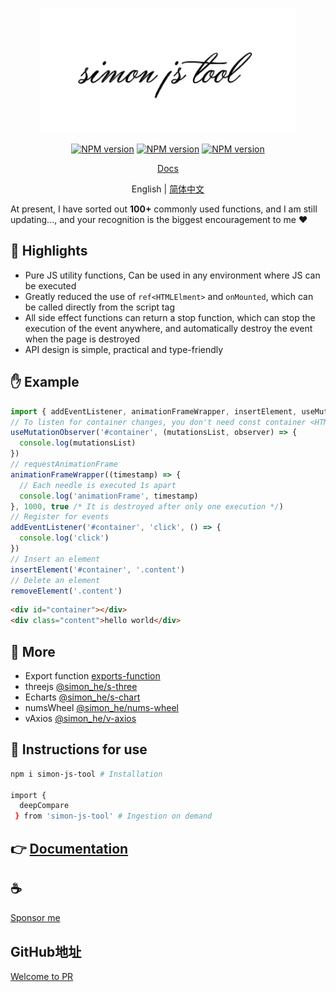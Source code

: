 <p align="center">
<img height="200" src="./assets/kv.png" alt="simon-js-tool">
</p>
<p align="center"><a href="https://www.npmjs.com/package/simon-js-tool"><img src="https://img.shields.io/npm/v/simon-js-tool?color=3fb883&amp;label=" alt="NPM version"></a>
<a href="https://www.npmjs.com/package/simon-js-tool"><img src="https://img.shields.io/npm/dm/simon-js-tool?style=social" alt="NPM version"></a>
<a href="https://github.com/Simon-He95/simon-js-tool"><img src="https://img.shields.io/github/stars/Simon-He95/simon-js-tool?style=social" alt="NPM version"></a>
</p>
<p align="center"><a href="http://vitepress.hejian.club/">Docs</a></p>
<p align="center"> English | <a href="./README.md">简体中文</a></p>

At present, I have sorted out <strong>100+</strong> commonly used functions, and I am still updating..., and your recognition is the biggest encouragement to me :hearts:

## :100: Highlights
- Pure JS utility functions, Can be used in any environment where JS can be executed
- Greatly reduced the use of `ref<HTMLElment>` and `onMounted`, which can be called directly from the script tag
- All side effect functions can return a stop function, which can stop the execution of the event anywhere, and automatically destroy the event when the page is destroyed
- API design is simple, practical and type-friendly

## &#x270B; Example
```js
import { addEventListener, animationFrameWrapper, insertElement, useMutationObserver } from 'simon-js-tool'
// To listen for container changes, you don't need const container <HTMLElement>= ref
useMutationObserver('#container', (mutationsList, observer) => {
  console.log(mutationsList)
})
// requestAnimationFrame
animationFrameWrapper((timestamp) => {
  // Each needle is executed 1s apart
  console.log('animationFrame', timestamp)
}, 1000, true /* It is destroyed after only one execution */)
// Register for events
addEventListener('#container', 'click', () => {
  console.log('click')
})
// Insert an element
insertElement('#container', '.content')
// Delete an element
removeElement('.content')
```
```html
<div id="container"></div>
<div class="content">hello world</div>
```

## :balloon: More
- Export function [exports-function](https://github.com/SimonHe1995/exportsFunction)
- threejs [@simon_he/s-three](https://github.com/SimonHe1995/sThree)
- Echarts [@simon_he/s-chart](https://github.com/SimonHe1995/sCharts)
- numsWheel [@simon_he/nums-wheel](https://github.com/SimonHe1995/numsWheel)
- vAxios [@simon_he/v-axios](https://github.com/SimonHe1995/vAxios)


## :book: Instructions for use
```bash
npm i simon-js-tool # Installation

import { 
  deepCompare
 } from 'simon-js-tool' # Ingestion on demand

```

## 👉 [Documentation](http://vitepress.hejian.club/)

## :coffee:
[Sponsor me](https://github.com/Simon-He95/sponsor)

## GitHub地址
[Welcome to PR](https://github.com/Simon-He95/simon-js-tool)
